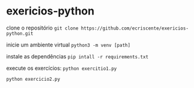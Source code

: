 # exericios-python

clone o repositório `git clone https://github.com/ecriscente/exericios-python.git`

inicie um ambiente virtual `python3 -m venv [path]`

instale as dependências `pip intall -r requirements.txt`

execute os exercícios:
`python exercitio1.py`

`python exercicio2.py`